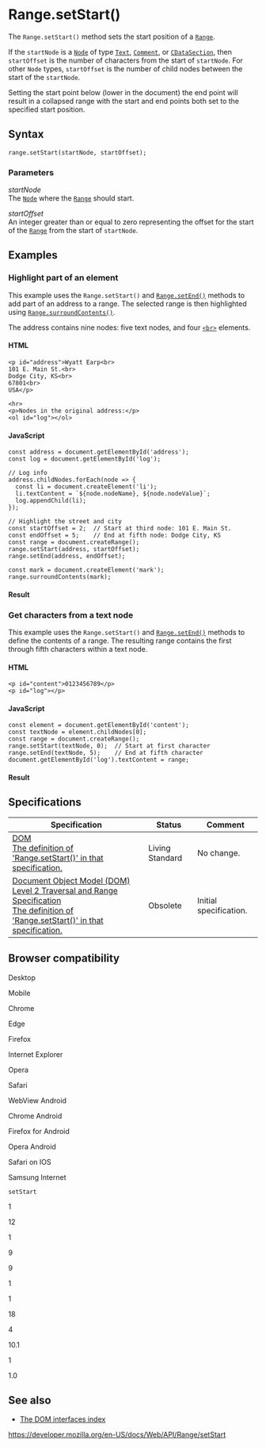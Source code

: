 Range.setStart()
================

The `Range.setStart()` method sets the start position of a [`Range`](../range).

If the `startNode` is a [`Node`](../node) of type [`Text`](../text), [`Comment`](../comment), or [`CDataSection`](../cdatasection), then `startOffset` is the number of characters from the start of `startNode`. For other `Node` types, `startOffset` is the number of child nodes between the start of the `startNode`.

Setting the start point below (lower in the document) the end point will result in a collapsed range with the start and end points both set to the specified start position.

Syntax
------

    range.setStart(startNode, startOffset);

### Parameters

*startNode*  
The [`Node`](../node) where the [`Range`](../range) should start.

*startOffset*  
An integer greater than or equal to zero representing the offset for the start of the [`Range`](../range) from the start of `startNode`.

Examples
--------

### Highlight part of an element

This example uses the `Range.setStart()` and [`Range.setEnd()`](setend) methods to add part of an address to a range. The selected range is then highlighted using [`Range.surroundContents()`](surroundcontents).

The address contains nine nodes: five text nodes, and four [`<br>`](https://developer.mozilla.org/en-US/docs/Web/HTML/Element/br) elements.

#### HTML

    <p id="address">Wyatt Earp<br>
    101 E. Main St.<br>
    Dodge City, KS<br>
    67801<br>
    USA</p>

    <hr>
    <p>Nodes in the original address:</p>
    <ol id="log"></ol>

#### JavaScript

    const address = document.getElementById('address');
    const log = document.getElementById('log');

    // Log info
    address.childNodes.forEach(node => {
      const li = document.createElement('li');
      li.textContent = `${node.nodeName}, ${node.nodeValue}`;
      log.appendChild(li);
    });

    // Highlight the street and city
    const startOffset = 2;  // Start at third node: 101 E. Main St.
    const endOffset = 5;    // End at fifth node: Dodge City, KS
    const range = document.createRange();
    range.setStart(address, startOffset);
    range.setEnd(address, endOffset);

    const mark = document.createElement('mark');
    range.surroundContents(mark);

#### Result

### Get characters from a text node

This example uses the `Range.setStart()` and [`Range.setEnd()`](setend) methods to define the contents of a range. The resulting range contains the first through fifth characters within a text node.

#### HTML

    <p id="content">0123456789</p>
    <p id="log"></p>

#### JavaScript

    const element = document.getElementById('content');
    const textNode = element.childNodes[0];
    const range = document.createRange();
    range.setStart(textNode, 0);  // Start at first character
    range.setEnd(textNode, 5);    // End at fifth character
    document.getElementById('log').textContent = range;

#### Result

Specifications
--------------

<table><thead><tr class="header"><th>Specification</th><th>Status</th><th>Comment</th></tr></thead><tbody><tr class="odd"><td><a href="https://dom.spec.whatwg.org/#dom-range-setstart">DOM<br />
<span class="small">The definition of 'Range.setStart()' in that specification.</span></a></td><td><span class="spec-living">Living Standard</span></td><td>No change.</td></tr><tr class="even"><td><a href="https://www.w3.org/TR/DOM-Level-2-Traversal-Range/ranges.html#Level2-Range-method-setStart">Document Object Model (DOM) Level 2 Traversal and Range Specification<br />
<span class="small">The definition of 'Range.setStart()' in that specification.</span></a></td><td><span class="spec-obsolete">Obsolete</span></td><td>Initial specification.</td></tr></tbody></table>

Browser compatibility
---------------------

Desktop

Mobile

Chrome

Edge

Firefox

Internet Explorer

Opera

Safari

WebView Android

Chrome Android

Firefox for Android

Opera Android

Safari on IOS

Samsung Internet

`setStart`

1

12

1

9

9

1

1

18

4

10.1

1

1.0

See also
--------

-   [The DOM interfaces index](../document_object_model)

<a href="https://developer.mozilla.org/en-US/docs/Web/API/Range/setStart" class="_attribution-link">https://developer.mozilla.org/en-US/docs/Web/API/Range/setStart</a>

